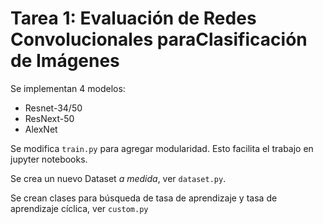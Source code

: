 # Tarea 1: Evaluación de Redes Convolucionales paraClasificación de Imágenes


Se implementan 4 modelos:

- Resnet-34/50
- ResNext-50
- AlexNet


Se modifica `train.py` para agregar modularidad. Esto facilita el trabajo en jupyter notebooks.

Se crea un nuevo Dataset *a medida*, ver `dataset.py`.

Se crean clases para búsqueda de tasa de aprendizaje y tasa de aprendizaje cíclica, ver `custom.py`
